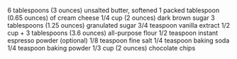 6 tablespoons (3 ounces) unsalted butter, softened
1 packed tablespoon (0.65 ounces) of cream cheese
1/4 cup (2 ounces) dark brown sugar
3 tablespoons (1.25 ounces) granulated sugar
3/4 teaspoon vanilla extract
1/2 cup + 3 tablespoons (3.6 ounces) all-purpose flour
1/2 teaspoon instant espresso powder (optional)
1/8 teaspoon fine salt
1/4 teaspoon baking soda
1/4 teaspoon baking powder
1/3 cup (2 ounces) chocolate chips
